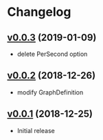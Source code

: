 # Changelog

## [v0.0.3](https://github.com/y-kuno/mackerel-plugin-disk/releases/tag/v0.0.2...v0.0.3) (2019-01-09)

* delete PerSecond option

## [v0.0.2](https://github.com/y-kuno/mackerel-plugin-disk/releases/tag/v0.0.1...v0.0.2) (2018-12-26)

* modify GraphDefinition

## [v0.0.1](https://github.com/y-kuno/mackerel-plugin-disk/releases/tag/v0.0.1) (2018-12-25)

* Initial release
